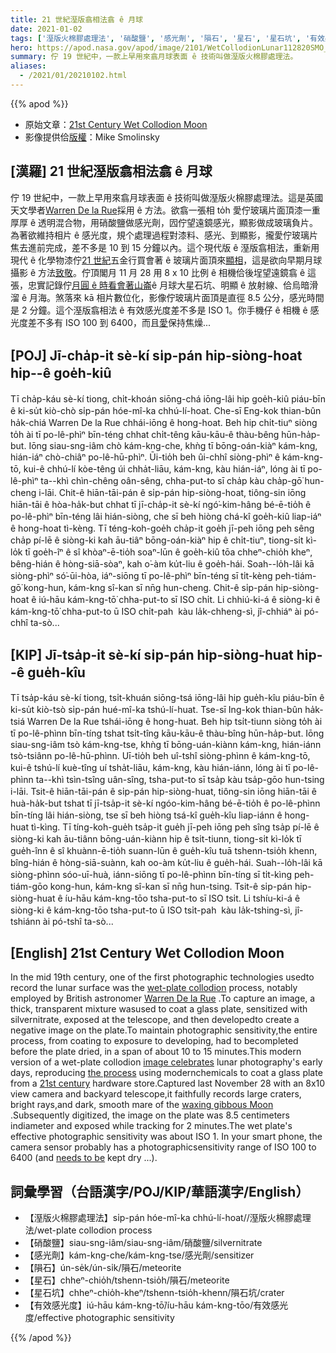 ```yaml
---
title: 21 世紀溼版翕相法翕 ê 月球
date: 2021-01-02
tags: ['溼版火棉膠處理法', '硝酸鹽', '感光劑', '隕石', '星石', '星石坑', '有效感光度']
hero: https://apod.nasa.gov/apod/image/2101/WetCollodionLunar112820SMO_1024.jpg
summary: 佇 19 世紀中，一款上早用來翕月球表面 ê 技術叫做溼版火棉膠處理法。
aliases:
  - /2021/01/20210102.html
---
```


{{% apod %}}

- 原始文章：[21st Century Wet Collodion Moon](https://apod.nasa.gov/apod/ap210102.html)
- 影像提供佮[版權](https://apod.nasa.gov/apod/lib/about_apod.html#srapply)：Mike Smolinsky

## [漢羅] 21 世紀溼版翕相法翕 ê 月球

佇 19 世紀中，一款上早用來翕月球表面 ê 技術叫做溼版火棉膠處理法。這是英國天文學者[Warren De la Rue](https://en.wikipedia.org/wiki/Warren_De_la_Rue)採用 ê 方法。欲翕一張相 to̍h 愛佇玻璃片面頂漆一重厚厚 ê 透明混合物，用硝酸鹽做感光劑，囥佇望遠鏡感光，顯影做成玻璃負片。為著欲維持相片 ê 感光度，規个處理過程對漆料、感光、到顯影，攏愛佇玻璃片焦去進前完成，差不多是 10 到 15 分鐘以內。這个現代版 ê 溼版翕相法，重新用現代 ê 化學物漆佇[21 世紀](https://www.pbs.org/wgbh/americanexperience/features/eastman-wet-plate-photography/)五金行買會著 ê 玻璃片面頂來[顯相](https://unblinkingeye.com/Articles/WPC/wpc.html)，這是欲向早期月球攝影 ê 方法[致敬](https://www.metmuseum.org/art/collection/search/786096?&exhibitionId=%7b1db98082-524d-46fe-93ee-3ba6436c0acb%7d&oid=786096&pkgids=578&pg=0&rpp=20&pos=23&ft=*&offset=20)。佇頂閣月 11 月 28 用 8 x 10 比例 ê 相機佮後埕望遠鏡翕 ê 這張，忠實記錄佇[月圓 ê 時看會著山崙](https://svs.gsfc.nasa.gov/Gallery/moonphase.html)ê 月球大星石坑、明顯 ê 放射線、佮烏暗滑溜 ê 月海。煞落來 kā 相片數位化，影像佇玻璃片面頂是直徑 8.5 公分，感光時間是 2 分鐘。這个溼版翕相法 ê 有效感光度差不多是 ISO 1。你手機仔 ê 相機 ê 感光度差不多有 ISO 100 到 6400，而且[愛](https://www.wetplateday.org/galleries/)保持焦燥...

## [POJ] Jī-cha̍p-it sè-kí si̍p-pán hip-siòng-hoat hip--ê goe̍h-kiû

Tī cha̍p-káu sè-kí tiong, chi̍t-khoán siōng-chá iōng-lâi hip goe̍h-kiû piáu-bīn ê ki-su̍t kiò-chò si̍p-pán hóe-mî-ka chhú-lí-hoat. Che-sī Eng-kok thian-bûn ha̍k-chiá Warren De la Rue chhái-iōng ê hong-hoat. Beh hip chi̍t-tiuⁿ siòng to̍h ài tī po-lê-phìⁿ bīn-téng chhat chi̍t-têng kāu-kāu-ê thàu-bêng hūn-ha̍p-but. Iōng siau-sng-iâm chò kám-kng-che, khǹg tī bōng-oán-kiàⁿ kám-kng, hián-iáⁿ chò-chiâⁿ po-lê-hū-phìⁿ. Ūi-tio̍h beh ûi-chhî siòng-phìⁿ ê kám-kng-tō, kui-ê chhú-lí kòe-têng úi chha̍t-liāu, kám-kng, kàu hián-iáⁿ, lóng ài tī po-lê-phìⁿ ta--khì chìn-chêng oân-sêng, chha-put-to sī cha̍p kàu cha̍p-gō͘ hun-cheng i-lāi. Chit-ê hiān-tāi-pán ê si̍p-pán hip-siòng-hoat, tiông-sin iōng hiān-tāi ê hòa-ha̍k-but chhat tī jī-cha̍p-it sè-kí ngó͘-kim-hâng bé-ē-tio̍h ê po-lê-phìⁿ bīn-téng lâi hián-siòng, che sī beh hiòng chá-kî goe̍h-kiû liap-iáⁿ ê hong-hoat tì-kèng. Tī téng-koh-goe̍h cha̍p-it goe̍h jī-peh iōng peh sêng cha̍p pí-lē ê siòng-ki kah āu-tiâⁿ bōng-oán-kiàⁿ hip ê chi̍t-tiuⁿ, tiong-si̍t kì-lo̍k tī goe̍h-îⁿ ê sî khòaⁿ-ē-tio̍h soaⁿ-lūn ê goe̍h-kiû tōa chheⁿ-chio̍h kheⁿ, bêng-hián ê hòng-siā-sòaⁿ, kah o͘-àm ku̍t-liu ê goe̍h-hái. Soah--lo̍h-lâi kā siòng-phìⁿ só͘-ūi-hòa, iáⁿ-siōng tī po-lê-phìⁿ bīn-téng sī ti̍t-kèng peh-tiám-gō͘ kong-hun, kám-kng sî-kan sī nn̄g hun-cheng. Chit-ê si̍p-pán hip-siòng-hoat ê iú-hāu kám-kng-tō͘ chha-put-to sī ISO chi̍t. Li chhiú-ki-á ê siòng-ki ê kám-kng-tō͘ chha-put-to ū ISO chi̍t-pah  kàu la̍k-chheng-sì, jî-chhiáⁿ ài pó-chhî ta-sò...

## [KIP] Jī-tsa̍p-it sè-kí si̍p-pán hip-siòng-huat hip--ê gue̍h-kîu

Tī tsa̍p-káu sè-kí tiong, tsi̍t-khuán siōng-tsá iōng-lâi hip gue̍h-kîu piáu-bīn ê ki-su̍t kiò-tsò si̍p-pán hué-mî-ka tshú-lí-huat. Tse-sī Ing-kok thian-bûn ha̍k-tsiá Warren De la Rue tshái-iōng ê hong-huat. Beh hip tsi̍t-tiunn siòng to̍h ài tī po-lê-phìnn bīn-tíng tshat tsi̍t-tîng kāu-kāu-ê thàu-bîng hūn-ha̍p-but. Iōng siau-sng-iâm tsò kám-kng-tse, khǹg tī bōng-uán-kiànn kám-kng, hián-iánn tsò-tsiânn po-lê-hū-phìnn. Uī-tio̍h beh uî-tshî siòng-phìnn ê kám-kng-tō, kui-ê tshú-lí kuè-tîng uí tsha̍t-liāu, kám-kng, kàu hián-iánn, lóng ài tī po-lê-phìnn ta--khì tsìn-tsîng uân-sîng, tsha-put-to sī tsa̍p kàu tsa̍p-gōo hun-tsing i-lāi. Tsit-ê hiān-tāi-pán ê si̍p-pán hip-siòng-huat, tiông-sin iōng hiān-tāi ê huà-ha̍k-but tshat tī jī-tsa̍p-it sè-kí ngóo-kim-hâng bé-ē-tio̍h ê po-lê-phìnn bīn-tíng lâi hián-siòng, tse sī beh hiòng tsá-kî gue̍h-kîu liap-iánn ê hong-huat tì-kìng. Tī tíng-koh-gue̍h tsa̍p-it gue̍h jī-peh iōng peh sîng tsa̍p pí-lē ê siòng-ki kah āu-tiânn bōng-uán-kiànn hip ê tsi̍t-tiunn, tiong-si̍t kì-lo̍k tī gue̍h-înn ê sî khuànn-ē-tio̍h suann-lūn ê gue̍h-kîu tuā tshenn-tsio̍h khenn, bîng-hián ê hòng-siā-suànn, kah oo-àm ku̍t-liu ê gue̍h-hái. Suah--lo̍h-lâi kā siòng-phìnn sóo-uī-huà, iánn-siōng tī po-lê-phìnn bīn-tíng sī ti̍t-kìng peh-tiám-gōo kong-hun, kám-kng sî-kan sī nn̄g hun-tsing. Tsit-ê si̍p-pán hip-siòng-huat ê íu-hāu kám-kng-tōo tsha-put-to sī ISO tsi̍t. Li tshíu-ki-á ê siòng-ki ê kám-kng-tōo tsha-put-to ū ISO tsi̍t-pah  kàu la̍k-tshing-sì, jî-tshiánn ài pó-tshî ta-sò...

## [English] 21st Century Wet Collodion Moon

In the mid 19th century, one of the first photographic technologies usedto record the lunar surface was the [wet-plate collodion](https://en.wikipedia.org/wiki/Collodion_process) process, notably employed by British astronomer [Warren De la Rue](https://en.wikipedia.org/wiki/Warren_De_la_Rue) .To capture an image, a thick, transparent mixture wasused to coat a glass plate, sensitized with silvernitrate, exposed at the telescope, and then developedto create a negative image on the plate.To maintain photographic sensitivity,the entire process, from coating to exposure to developing, had to becompleted before the plate dried, in a span of about 10 to 15 minutes.This modern version of a wet-plate collodion [image celebrates](https://www.metmuseum.org/art/collection/search/786096?&exhibitionId=%7b1db98082-524d-46fe-93ee-3ba6436c0acb%7d&oid=786096&pkgids=578&pg=0&rpp=20&pos=23&ft=*&offset=20) lunar photography's early days, reproducing [the process](https://unblinkingeye.com/Articles/WPC/wpc.html) using modernchemicals to coat a glass plate from a [21st century](https://www.pbs.org/wgbh/americanexperience/features/eastman-wet-plate-photography/) hardware store.Captured last November 28 with an 8x10 view camera and backyard telescope,it faithfully records large craters, bright rays,and dark, smooth mare of the [waxing gibbous Moon](https://svs.gsfc.nasa.gov/Gallery/moonphase.html) .Subsequently digitized, the image on the plate was 8.5 centimeters indiameter and exposed while tracking for 2 minutes.The wet plate's effective photographic sensitivity was about ISO 1. In your smart phone, the camera sensor probably has a photographicsensitivity range of ISO 100 to 6400 (and [needs to be](https://www.wetplateday.org/galleries/) kept dry ...).

## 詞彙學習（台語漢字/POJ/KIP/華語漢字/English）

- 【溼版火棉膠處理法】si̍p-pán hóe-mî-ka chhú-lí-hoat//溼版火棉膠處理法/wet-plate collodion process
- 【硝酸鹽】siau-sng-iâm/siau-sng-iâm/硝酸鹽/silvernitrate
- 【感光劑】kám-kng-che/kám-kng-tse/感光劑/sensitizer
- 【隕石】ún-se̍k/ún-si̍k/隕石/meteorite
- 【星石】chheⁿ-chio̍h/tshenn-tsio̍h/隕石/meteorite
- 【星石坑】chheⁿ-chio̍h-kheⁿ/tshenn-tsio̍h-khenn/隕石坑/crater
- 【有效感光度】iú-hāu kám-kng-tō͘/íu-hāu kám-kng-tōo/有效感光度/effective photographic sensitivity

{{% /apod %}}
